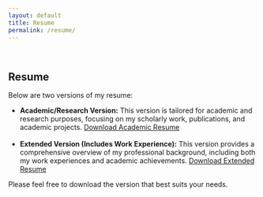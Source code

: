 ```yaml
---
layout: default
title: Resume
permalink: /resume/
---
```


<h1 id="resume"></h1>

<h2 style="margin: 60px 0px -15px;">Resume</h2>
<br>

<p>Below are two versions of my resume:</p>

<!-- <ul>
  <li><strong>Academic/Research Version:</strong> This version is tailored for academic and research purposes, focusing on my scholarly work, publications, and academic projects. <a href="assets/resume_SUMMARIZED___2025.pdf" target="_blank">Download Academic Resume</a></li>
   <br>
  <li><strong>Extended Version (Includes Work Experience):</strong> This version provides a comprehensive overview of my professional background, including both my work experiences and academic achievements. <a href="assets/resume_DETAILED__2025.pdf" target="_blank">Download Extended Resume</a></li>
</ul> -->
<ul>
  <li><strong>Academic/Research Version:</strong> This version is tailored for academic and research purposes, focusing on my scholarly work, publications, and academic projects. 
  <a href="{{ site.baseurl }}/assets/resume_summarized_2025.pdf" target="_blank">Download Academic Resume</a></li>
  <br>
  <li><strong>Extended Version (Includes Work Experience):</strong> This version provides a comprehensive overview of my professional background, including both my work experiences and academic achievements. 
  <a href="{{ site.baseurl }}/assets/resume_detailed_2025.pdf" target="_blank">Download Extended Resume</a></li>
</ul>

<p>Please feel free to download the version that best suits your needs.</p>